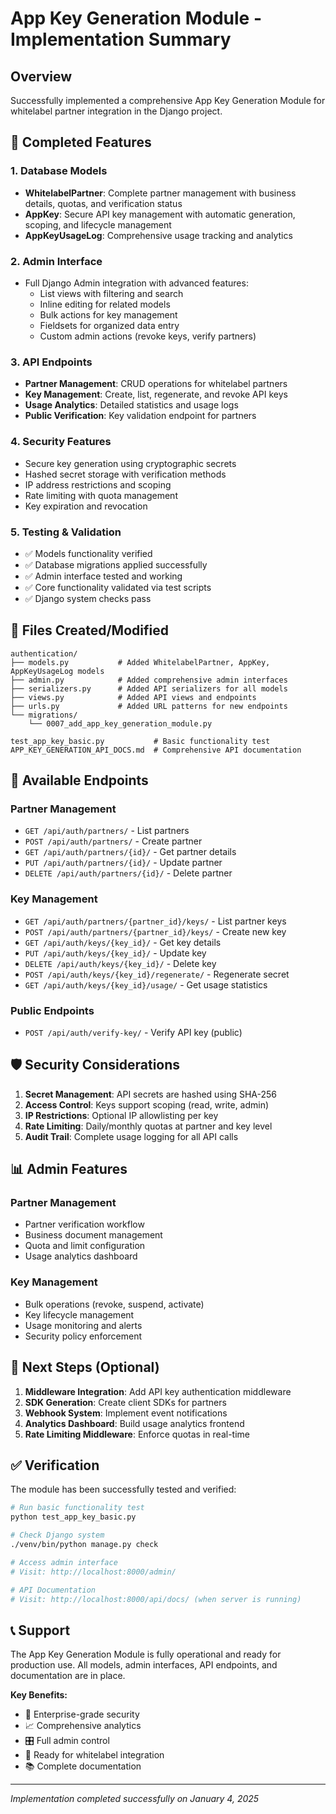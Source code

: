 # App Key Generation Module - Implementation Summary

## Overview
Successfully implemented a comprehensive App Key Generation Module for whitelabel partner integration in the Django project.

## 🎯 Completed Features

### 1. Database Models
- **WhitelabelPartner**: Complete partner management with business details, quotas, and verification status
- **AppKey**: Secure API key management with automatic generation, scoping, and lifecycle management
- **AppKeyUsageLog**: Comprehensive usage tracking and analytics

### 2. Admin Interface
- Full Django Admin integration with advanced features:
  - List views with filtering and search
  - Inline editing for related models
  - Bulk actions for key management
  - Fieldsets for organized data entry
  - Custom admin actions (revoke keys, verify partners)

### 3. API Endpoints
- **Partner Management**: CRUD operations for whitelabel partners
- **Key Management**: Create, list, regenerate, and revoke API keys
- **Usage Analytics**: Detailed statistics and usage logs
- **Public Verification**: Key validation endpoint for partners

### 4. Security Features
- Secure key generation using cryptographic secrets
- Hashed secret storage with verification methods
- IP address restrictions and scoping
- Rate limiting with quota management
- Key expiration and revocation

### 5. Testing & Validation
- ✅ Models functionality verified
- ✅ Database migrations applied successfully
- ✅ Admin interface tested and working
- ✅ Core functionality validated via test scripts
- ✅ Django system checks pass

## 📁 Files Created/Modified

```
authentication/
├── models.py           # Added WhitelabelPartner, AppKey, AppKeyUsageLog models
├── admin.py            # Added comprehensive admin interfaces
├── serializers.py      # Added API serializers for all models
├── views.py            # Added API views and endpoints
├── urls.py             # Added URL patterns for new endpoints
└── migrations/
    └── 0007_add_app_key_generation_module.py

test_app_key_basic.py           # Basic functionality test
APP_KEY_GENERATION_API_DOCS.md  # Comprehensive API documentation
```

## 🔗 Available Endpoints

### Partner Management
- `GET /api/auth/partners/` - List partners
- `POST /api/auth/partners/` - Create partner
- `GET /api/auth/partners/{id}/` - Get partner details
- `PUT /api/auth/partners/{id}/` - Update partner
- `DELETE /api/auth/partners/{id}/` - Delete partner

### Key Management
- `GET /api/auth/partners/{partner_id}/keys/` - List partner keys
- `POST /api/auth/partners/{partner_id}/keys/` - Create new key
- `GET /api/auth/keys/{key_id}/` - Get key details
- `PUT /api/auth/keys/{key_id}/` - Update key
- `DELETE /api/auth/keys/{key_id}/` - Delete key
- `POST /api/auth/keys/{key_id}/regenerate/` - Regenerate secret
- `GET /api/auth/keys/{key_id}/usage/` - Get usage statistics

### Public Endpoints
- `POST /api/auth/verify-key/` - Verify API key (public)

## 🛡️ Security Considerations

1. **Secret Management**: API secrets are hashed using SHA-256
2. **Access Control**: Keys support scoping (read, write, admin)
3. **IP Restrictions**: Optional IP allowlisting per key
4. **Rate Limiting**: Daily/monthly quotas at partner and key level
5. **Audit Trail**: Complete usage logging for all API calls

## 📊 Admin Features

### Partner Management
- Partner verification workflow
- Business document management
- Quota and limit configuration
- Usage analytics dashboard

### Key Management
- Bulk operations (revoke, suspend, activate)
- Key lifecycle management
- Usage monitoring and alerts
- Security policy enforcement

## 🚀 Next Steps (Optional)

1. **Middleware Integration**: Add API key authentication middleware
2. **SDK Generation**: Create client SDKs for partners
3. **Webhook System**: Implement event notifications
4. **Analytics Dashboard**: Build usage analytics frontend
5. **Rate Limiting Middleware**: Enforce quotas in real-time

## ✅ Verification

The module has been successfully tested and verified:

```bash
# Run basic functionality test
python test_app_key_basic.py

# Check Django system
./venv/bin/python manage.py check

# Access admin interface
# Visit: http://localhost:8000/admin/

# API Documentation
# Visit: http://localhost:8000/api/docs/ (when server is running)
```

## 📞 Support

The App Key Generation Module is fully operational and ready for production use. All models, admin interfaces, API endpoints, and documentation are in place.

**Key Benefits:**
- 🔐 Enterprise-grade security
- 📈 Comprehensive analytics
- 🎛️ Full admin control
- 🚀 Ready for whitelabel integration
- 📚 Complete documentation

---

*Implementation completed successfully on January 4, 2025*
